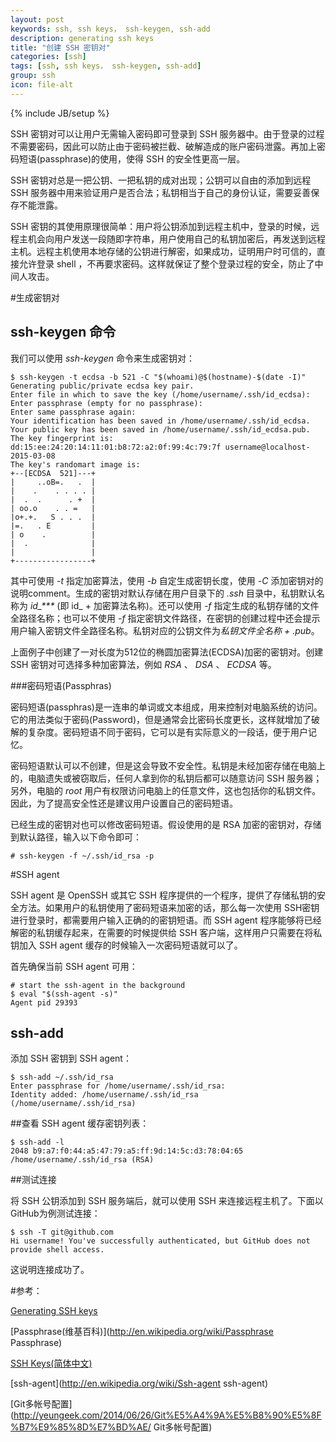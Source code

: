 ```yaml
---
layout: post
keywords: ssh, ssh keys， ssh-keygen, ssh-add
description: generating ssh keys
title: "创建 SSH 密钥对"
categories: [ssh]
tags: [ssh, ssh keys， ssh-keygen, ssh-add]
group: ssh
icon: file-alt
---
```

{% include JB/setup %}

SSH 密钥对可以让用户无需输入密码即可登录到 SSH 服务器中。由于登录的过程不需要密码，因此可以防止由于密码被拦截、破解造成的账户密码泄露。再加上密码短语(passphrase)的使用，使得 SSH 的安全性更高一层。

SSH 密钥对总是一把公钥、一把私钥的成对出现；公钥可以自由的添加到远程 SSH 服务器中用来验证用户是否合法；私钥相当于自己的身份认证，需要妥善保存不能泄露。

SSH 密钥的其使用原理很简单：用户将公钥添加到远程主机中，登录的时候，远程主机会向用户发送一段随即字符串，用户使用自己的私钥加密后，再发送到远程主机。远程主机使用本地存储的公钥进行解密，如果成功，证明用户时可信的，直接允许登录 shell ，不再要求密码。这样就保证了整个登录过程的安全，防止了中间人攻击。

#生成密钥对

## ssh-keygen 命令

我们可以使用 *ssh-keygen* 命令来生成密钥对：

    $ ssh-keygen -t ecdsa -b 521 -C "$(whoami)@$(hostname)-$(date -I)"
    Generating public/private ecdsa key pair.
    Enter file in which to save the key (/home/username/.ssh/id_ecdsa):
    Enter passphrase (empty for no passphrase):
    Enter same passphrase again:
    Your identification has been saved in /home/username/.ssh/id_ecdsa.
    Your public key has been saved in /home/username/.ssh/id_ecdsa.pub.
    The key fingerprint is:
    dd:15:ee:24:20:14:11:01:b8:72:a2:0f:99:4c:79:7f username@localhost-2015-03-08
    The key's randomart image is:
    +--[ECDSA  521]---+
    |     ..oB=.   .  |
    |    .    . . . . |
    |  .  .      . +  |
    | oo.o    . . =   |
    |o+.+.   S . . .  |
    |=.   . E         |
    | o    .          |
    |  .              |
    |                 |
    +-----------------+

其中可使用 *-t* 指定加密算法，使用 *-b* 自定生成密钥长度，使用 *-C* 添加密钥对的说明comment。生成的密钥对默认存储在用户目录下的 *.ssh* 目录中，私钥默认名称为 *id\_\*\*\** (即 id_ + 加密算法名称)。还可以使用 *-f* 指定生成的私钥存储的文件全路径名称；也可以不使用 *-f* 指定密钥文件路径，在密钥的创建过程中还会提示用户输入密钥文件全路径名称。私钥对应的公钥文件为*私钥文件全名称 + .pub*。

上面例子中创建了一对长度为512位的椭圆加密算法(ECDSA)加密的密钥对。创建 SSH 密钥对可选择多种加密算法，例如 *RSA* 、 *DSA* 、 *ECDSA* 等。

###密码短语(Passphras)

密码短语(passphras)是一连串的单词或文本组成，用来控制对电脑系统的访问。它的用法类似于密码(Password)，但是通常会比密码长度更长，这样就增加了破解的复杂度。密码短语不同于密码，它可以是有实际意义的一段话，便于用户记忆。

密码短语默认可以不创建，但是这会导致不安全性。私钥是未经加密存储在电脑上的，电脑遗失或被窃取后，任何人拿到你的私钥后都可以随意访问 SSH 服务器；另外，电脑的 *root* 用户有权限访问电脑上的任意文件，这也包括你的私钥文件。因此，为了提高安全性还是建议用户设置自己的密码短语。

已经生成的密钥对也可以修改密码短语。假设使用的是 RSA 加密的密钥对，存储到默认路径，输入以下命令即可：

    # ssh-keygen -f ~/.ssh/id_rsa -p

#SSH agent

SSH agent 是 OpenSSH 或其它 SSH 程序提供的一个程序，提供了存储私钥的安全方法。如果用户的私钥使用了密码短语来加密的话，那么每一次使用 SSH密钥进行登录时，都需要用户输入正确的的密钥短语。而 SSH agent 程序能够将已经解密的私钥缓存起来，在需要的时候提供给 SSH 客户端，这样用户只需要在将私钥加入 SSH agent 缓存的时候输入一次密码短语就可以了。

首先确保当前 SSH agent 可用：

    # start the ssh-agent in the background
    $ eval "$(ssh-agent -s)"
    Agent pid 29393

## ssh-add

添加 SSH 密钥到 SSH agent：

    $ ssh-add ~/.ssh/id_rsa
    Enter passphrase for /home/username/.ssh/id_rsa:
    Identity added: /home/username/.ssh/id_rsa (/home/username/.ssh/id_rsa)

##查看 SSH agent 缓存密钥列表：

    $ ssh-add -l
    2048 b9:a7:f0:44:a5:47:79:a5:ff:9d:14:5c:d3:78:04:65 /home/username/.ssh/id_rsa (RSA)

##测试连接

将 SSH 公钥添加到 SSH 服务端后，就可以使用 SSH 来连接远程主机了。下面以 GitHub为例测试连接：

    $ ssh -T git@github.com
    Hi username! You've successfully authenticated, but GitHub does not provide shell access.

这说明连接成功了。

#参考：

[Generating SSH keys](https://help.github.com/articles/generating-ssh-keys/ "generating ssh keys")

[Passphrase(维基百科)](http://en.wikipedia.org/wiki/Passphrase Passphrase)

[SSH Keys(简体中文)]("https://wiki.archlinux.org/index.php/SSH_Keys_(%E7%AE%80%E4%BD%93%E4%B8%AD%E6%96%87)" "SSH Keys(简体中文)" )

[ssh-agent](http://en.wikipedia.org/wiki/Ssh-agent ssh-agent)

[Git多帐号配置](http://yeungeek.com/2014/06/26/Git%E5%A4%9A%E5%B8%90%E5%8F%B7%E9%85%8D%E7%BD%AE/ Git多帐号配置)
